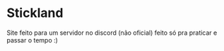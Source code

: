 # Stickland
Site feito para um servidor no discord (não oficial) feito só pra praticar e passar o tempo :)
